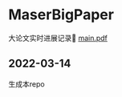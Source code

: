 # MaserBigPaper
大论文实时进展记录🧭 [main.pdf](https://github.com/ExcaliburEX/MaserBigPaper/blob/main/main.pdf)

## 2022-03-14
生成本repo
